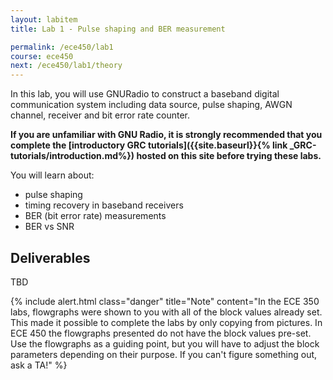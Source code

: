 ```yaml
---
layout: labitem
title: Lab 1 - Pulse shaping and BER measurement

permalink: /ece450/lab1
course: ece450
next: /ece450/lab1/theory
---
```


In this lab, you will use GNURadio to construct a baseband digital communication system including data source, pulse shaping, AWGN channel, receiver and bit error rate counter.

**If you are unfamiliar with GNU Radio, it is strongly recommended that you complete the [introductory GRC tutorials]({{site.baseurl}}{% link _GRC-tutorials/introduction.md%}) hosted on this site before trying these labs.**

You will learn about:

- pulse shaping
- timing recovery in baseband receivers
- BER (bit error rate) measurements
- BER vs SNR

## Deliverables

TBD

{% include alert.html class="danger" title="Note" content="In the ECE 350 labs, flowgraphs were shown to you with all of the block values already set. This made it possible to complete the labs by only copying from pictures. In ECE 450 the flowgraphs presented do not have the block values pre-set. Use the flowgraphs as a guiding point, but you will have to adjust the block parameters depending on their purpose. If you can't figure something out, ask a TA!" %}